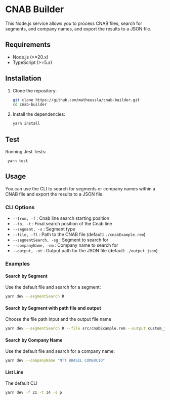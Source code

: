 # CNAB Builder

This Node.js service allows you to process CNAB files, search for segments, and company names, and export the results to a JSON file.

## Requirements

- Node.js (>=20.x)
- TypeScript (>=5.x)

## Installation

1. Clone the repository:

    ```sh
    git clone https://github.com/matheussla/cnab-builder.git
    cd cnab-builder
    ```

2. Install the dependencies:

    ```sh
    yarn install
    ```

## Test

Running Jest Tests:

     yarn test

## Usage

You can use the CLI to search for segments or company names within a CNAB file and export the results to a JSON file.

### CLI Options

- `--from, -f` : Cnab line search starting position
- `--to, -t` : Final search position of the Cnab line
- `--segment, -s` : Segment type
- `--file, -fl` : Path to the CNAB file (default: `./cnabExample.rem`)
- `--segmentSearch, -sg` : Segment to search for
- `--companyName, -nm` : Company name to search for
- `--output, -ot` : Output path for the JSON file (default: `./output.json`)

### Examples

#### Search by Segment

Use the default file and search for a segment:

```sh
yarn dev --segmentSearch R
```

#### Search by Segment with path file and output

Choose the file path input and the output file name

```sh
yarn dev --segmentSearch R --file src/cnabExample.rem --output custom_json_name.json
```

#### Search by Company Name

Use the default file and search for a company name:

```sh
yarn dev --companyName "NTT BRASIL COMERCIO"   
```
#### List Line

The default CLI

```sh
yarn dev -f 21 -t 34 -s p
```